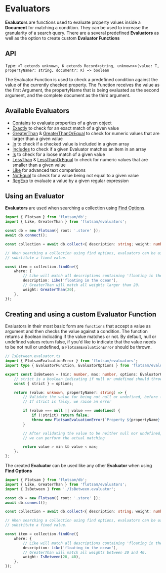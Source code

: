 <!-- @format -->

# Evaluators

**Evaluators** are functions used to evaluate property values inside a **Document** for matching a condition. They can be used to increase the granularity of a search query. There are a several predefined **Evaluators** as well as the option to create custom **Evaluator Functions**

## API

Type: `<T extends unknown, K extends Record<string, unknown>>(value: T, propertyName?: string, document?: K) => boolean`

The Evaluator Function is used to check a predefined condition against the value of the currently checked property.
The Function receives the value as the first Argument, the propertyName that is being evaluated as the second argument, and the complete document as the third argument.

## Available Evaluators

-   [Contains](./Contains.evaluator.md) to evaluate properties of a given object
-   [Exactly](./Exactly.evaluator.md) to check for an exact match of a given value
-   [GreaterThan](./GreaterThan.evaluator.md) & [GreaterThanOrEqual](./GreaterThanOrEqual.evaluator.md) to check for numeric values that are larger than a given value
-   [In](./In.evaluator.md) to check if a checked value is included in a given array
-   [Includes](./Includes.evaluator.md) to check if a given Evaluator matches an item in an array
-   [Is](./Is.evaluator.md) to check for a loose match of a given value
-   [LessThan](./LessThan.evaluator.md) & [LessThanOrEqual](./LessThanOrEqual.evaluator.md) to check for numeric values that are smaller than a given value
-   [Like](./Like.evaluator.md) for advanced text comparisons
-   [NotEqual](./NotEqual.evaluator.md) to check for a value being not equal to a given value
-   [RegExp](./RegExp.evaluator.md) to evaluate a value by a given regular expression

## Using an Evaluator

**Evaluators** are used when searching a collection using [Find Options](../db/FindOptions.md).

```ts
import { Flotsam } from 'flotsam/db';
import { Like, GreaterThan } from 'flotsam/evaluators';

const db = new Flotsam({ root: '.store' });
await db.connect();

const collection = await db.collect<{ description: string; weight: number }>('flotsam');

// When searching a collection using find options, evaluators can be used to
// substitute a fixed value.

const item = collection.findOne({
    where: {
        // Like will match all descriptions containing 'floating in the ocean'. Case will be ignored.
        description: Like('floating in the ocean'),
        // GreaterThan will match all weights larger than 20.
        weight: GreaterThan(20),
    },
});
```

## Creating and using a custom Evaluator Function

Evaluators in their most basic form are `functions` that accept a value as argument and then checks the value against a condition. The function returns a Boolean indicating if the value matches or not. By default, null or undefined values return false, if you'd like to indicate that the value needs to be not null or undefined, a `FlotsamEvaluationError` should be thrown.

```ts
// IsBetween.evaluator.ts
import { FlotsamEvaluationError } from 'flotsam/evaluators';
import type { EvaluatorFunction, EvaluatorOptions } from 'flotsam/evaluators';

export const IsBetween = (min: number, max: number, options: EvaluatorOptions): EvaluatorFunction => {
    // strict is a boolean indicating if null or undefined should throw an error
    const { strict } = options;

    return (value: unknown, propertyName?: string) => {
        // Validate the value for being not null or undefined, before further checks occur.
        // If strict is falsy, we raise an error

        if (value === null || value === undefined) {
            if (!strict) return false;
            throw new FlotsamEvaluationError(`Property ${propertyName} is null or undefined.`);
        }

        // After validating the value to be neither null nor undefined,
        // we can perform the actual matching

        return value > min && value < max;
    };
};
```

The created **Evaluator** can be used like any other **Evaluator** when using **Find Options**

```ts
import { Flotsam } from 'flotsam/db';
import { Like, GreaterThan } from 'flotsam/evaluators';
import { IsBetween } from './IsBetween.evaluator';

const db = new Flotsam({ root: '.store' });
await db.connect();

const collection = await db.collect<{ description: string; weight: number }>('flotsam');

// When searching a collection using find options, evaluators can be used to
// substitute a fixed value.

const item = collection.findOne({
    where: {
        // Like will match all descriptions containing 'floating in the ocean'. Case will be ignored.
        description: Like('floating in the ocean'),
        // GreaterThan will match all weights between 20 and 40.
        weight: IsBetween(20, 40),
    },
});
```
